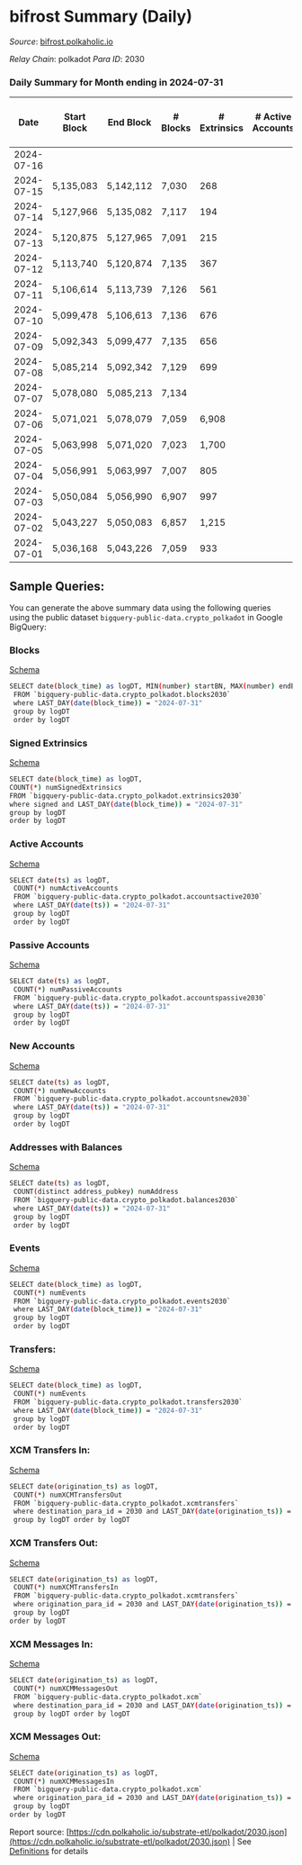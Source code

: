 # bifrost Summary (Daily)

_Source_: [bifrost.polkaholic.io](https://bifrost.polkaholic.io)

*Relay Chain*: polkadot
*Para ID*: 2030



### Daily Summary for Month ending in 2024-07-31


| Date    | Start Block | End Block | # Blocks | # Extrinsics | # Active Accounts | # Passive Accounts | # New Accounts | # Addresses | # Events  | # Transfers ($USD) | # XCM Transfers In ($USD) | # XCM Transfers Out ($USD) | # XCM In | # XCM Out | Issues |
|---------|-------------|-----------|----------|--------------|-------------------|--------------------|----------------|-------------|-----------|--------------------|---------------------------|----------------------------|----------|-----------|--------|
| 2024-07-16 |  |  |  |  |  |  |  |  |  |   |   |   |  |  |  |
| 2024-07-15 | 5,135,083 | 5,142,112 | 7,030 | 268 |  |  |  | 39,261 | 18,075 | 554 ($2,512.86) |   |   |  |  |  |
| 2024-07-14 | 5,127,966 | 5,135,082 | 7,117 | 194 |  |  |  | 39,255 | 17,341 | 371 ($248.68) |   |   |  |  |  |
| 2024-07-13 | 5,120,875 | 5,127,965 | 7,091 | 215 |  |  |  | 39,247 | 17,398 | 369 ($7,596.89) |   |   |  |  |  |
| 2024-07-12 | 5,113,740 | 5,120,874 | 7,135 | 367 |  |  |  | 39,242 | 18,834 | 539 ($1,342.26) |   |   |  |  |  |
| 2024-07-11 | 5,106,614 | 5,113,739 | 7,126 | 561 |  |  |  | 39,236 | 20,601 | 691 ($12,222.79) |   |   |  |  |  |
| 2024-07-10 | 5,099,478 | 5,106,613 | 7,136 | 676 |  |  |  | 39,229 | 20,862 | 552 ($3,365.88) |   |   |  |  |  |
| 2024-07-09 | 5,092,343 | 5,099,477 | 7,135 | 656 |  |  |  |  | 20,541 | 577 ($2,305.17) |   |   |  |  |  |
| 2024-07-08 | 5,085,214 | 5,092,342 | 7,129 | 699 |  |  |  |  | 21,106 | 642 ($4,132.39) |   |   |  |  |  |
| 2024-07-07 | 5,078,080 | 5,085,213 | 7,134 |  |  |  |  |  |  |   |   |   |  |  |  |
| 2024-07-06 | 5,071,021 | 5,078,079 | 7,059 | 6,908 |  |  |  |  | 270,204 | 7,233 ($23,709.46) |   |   |  |  |  |
| 2024-07-05 | 5,063,998 | 5,071,020 | 7,023 | 1,700 |  |  |  |  | 35,703 | 1,464 ($9,111.69) |   |   |  |  |  |
| 2024-07-04 | 5,056,991 | 5,063,997 | 7,007 | 805 |  |  |  |  | 22,323 | 652 ($4,231.72) |   |   |  |  |  |
| 2024-07-03 | 5,050,084 | 5,056,990 | 6,907 | 997 |  |  |  |  | 23,789 | 707 ($2,185.01) |   |   |  |  |  |
| 2024-07-02 | 5,043,227 | 5,050,083 | 6,857 | 1,215 |  |  |  |  | 26,140 | 878 ($2,744.77) |   |   |  |  |  |
| 2024-07-01 | 5,036,168 | 5,043,226 | 7,059 | 933 |  |  |  |  | 23,149 | 561 ($5,909.43) |   |   |  |  |  |

## Sample Queries:
You can generate the above summary data using the following queries using the public dataset `bigquery-public-data.crypto_polkadot` in Google BigQuery:


### Blocks 

[Schema](https://github.com/colorfulnotion/substrate-etl/blob/main/schema/blocks.json)

```bash
SELECT date(block_time) as logDT, MIN(number) startBN, MAX(number) endBN, COUNT(*) numBlocks 
 FROM `bigquery-public-data.crypto_polkadot.blocks2030`  
 where LAST_DAY(date(block_time)) = "2024-07-31" 
 group by logDT 
 order by logDT
```

### Signed Extrinsics 

[Schema](https://github.com/colorfulnotion/substrate-etl/blob/main/schema/extrinsics.json)

```bash
SELECT date(block_time) as logDT, 
COUNT(*) numSignedExtrinsics 
FROM `bigquery-public-data.crypto_polkadot.extrinsics2030`  
where signed and LAST_DAY(date(block_time)) = "2024-07-31" 
group by logDT 
order by logDT
```

### Active Accounts 

[Schema](https://github.com/colorfulnotion/substrate-etl/blob/main/schema/accountsactive.json)

```bash
SELECT date(ts) as logDT, 
 COUNT(*) numActiveAccounts 
 FROM `bigquery-public-data.crypto_polkadot.accountsactive2030` 
 where LAST_DAY(date(ts)) = "2024-07-31" 
 group by logDT 
 order by logDT
```

### Passive Accounts 

[Schema](https://github.com/colorfulnotion/substrate-etl/blob/main/schema/accountspassive.json)

```bash
SELECT date(ts) as logDT, 
 COUNT(*) numPassiveAccounts 
 FROM `bigquery-public-data.crypto_polkadot.accountspassive2030` 
 where LAST_DAY(date(ts)) = "2024-07-31" 
 group by logDT 
 order by logDT
```

### New Accounts 

[Schema](https://github.com/colorfulnotion/substrate-etl/blob/main/schema/accountsnew.json)

```bash
SELECT date(ts) as logDT, 
 COUNT(*) numNewAccounts 
 FROM `bigquery-public-data.crypto_polkadot.accountsnew2030` 
 where LAST_DAY(date(ts)) = "2024-07-31" 
 group by logDT
 order by logDT
```

### Addresses with Balances 

[Schema](https://github.com/colorfulnotion/substrate-etl/blob/main/schema/balances.json)

```bash
SELECT date(ts) as logDT,
 COUNT(distinct address_pubkey) numAddress 
 FROM `bigquery-public-data.crypto_polkadot.balances2030` 
 where LAST_DAY(date(ts)) = "2024-07-31" 
 group by logDT 
 order by logDT
```

### Events 

[Schema](https://github.com/colorfulnotion/substrate-etl/blob/main/schema/events.json)

```bash
SELECT date(block_time) as logDT, 
 COUNT(*) numEvents 
 FROM `bigquery-public-data.crypto_polkadot.events2030` 
 where LAST_DAY(date(block_time)) = "2024-07-31" 
 group by logDT 
 order by logDT
```

### Transfers:

[Schema](https://github.com/colorfulnotion/substrate-etl/blob/main/schema/transfers.json)

```bash
SELECT date(block_time) as logDT, 
 COUNT(*) numEvents 
 FROM `bigquery-public-data.crypto_polkadot.transfers2030` 
 where LAST_DAY(date(block_time)) = "2024-07-31" 
 group by logDT 
 order by logDT
```

### XCM Transfers In: 

[Schema](https://github.com/colorfulnotion/substrate-etl/blob/main/schema/xcmtransfers.json)

```bash
SELECT date(origination_ts) as logDT, 
 COUNT(*) numXCMTransfersOut 
 FROM `bigquery-public-data.crypto_polkadot.xcmtransfers` 
 where destination_para_id = 2030 and LAST_DAY(date(origination_ts)) = "2024-07-31" 
 group by logDT order by logDT
```

### XCM Transfers Out: 

[Schema](https://github.com/colorfulnotion/substrate-etl/blob/main/schema/xcmtransfers.json)

```bash
SELECT date(origination_ts) as logDT, 
 COUNT(*) numXCMTransfersIn 
 FROM `bigquery-public-data.crypto_polkadot.xcmtransfers` 
 where origination_para_id = 2030 and LAST_DAY(date(origination_ts)) = "2024-07-31" 
 group by logDT 
order by logDT
```

### XCM Messages In: 

[Schema](https://github.com/colorfulnotion/substrate-etl/blob/main/schema/xcm.json)

```bash
SELECT date(origination_ts) as logDT, 
 COUNT(*) numXCMMessagesOut 
 FROM `bigquery-public-data.crypto_polkadot.xcm` 
 where destination_para_id = 2030 and LAST_DAY(date(origination_ts)) = "2024-07-31" 
 group by logDT order by logDT
```

### XCM Messages Out: 

[Schema](https://github.com/colorfulnotion/substrate-etl/blob/main/schema/xcm.json)

```bash
SELECT date(origination_ts) as logDT, 
 COUNT(*) numXCMMessagesIn 
 FROM `bigquery-public-data.crypto_polkadot.xcm` 
 where origination_para_id = 2030 and LAST_DAY(date(origination_ts)) = "2024-07-31" 
 group by logDT 
order by logDT
```


Report source: [https://cdn.polkaholic.io/substrate-etl/polkadot/2030.json](https://cdn.polkaholic.io/substrate-etl/polkadot/2030.json) | See [Definitions](/DEFINITIONS.md) for details
